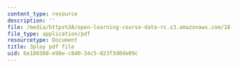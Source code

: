 ```yaml
---
content_type: resource
description: ''
file: /media/https%3A/open-learning-course-data-rc.s3.amazonaws.com/18-03sc-differential-equations-fall-2011/6e180308e98ec8d034c5823f3d0de09c_tVzaX9u6YAE.pdf
file_type: application/pdf
resourcetype: Document
title: 3play pdf file
uid: 6e180308-e98e-c8d0-34c5-823f3d0de09c
---
```

